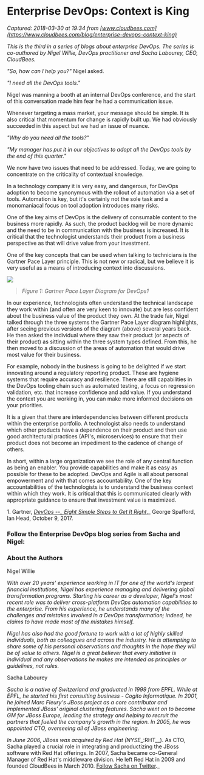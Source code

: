 # Enterprise DevOps: Context is King

_Captured: 2018-03-30 at 19:34 from [www.cloudbees.com](https://www.cloudbees.com/blog/enterprise-devops-context-king)_

_This is the third in a series of blogs about enterprise DevOps. The series is co-authored by Nigel Willie, DevOps practitioner and Sacha Labourey, CEO, CloudBees._

_"So, how can I help you?"_ Nigel asked.

_"I need all the DevOps tools."_

Nigel was manning a booth at an internal DevOps conference, and the start of this conversation made him fear he had a communication issue.

Whenever targeting a mass market, your message should be simple. It is also critical that momentum for change is rapidly built up. We had obviously succeeded in this aspect but we had an issue of nuance.

_"Why do you need all the tools?"_

_"My manager has put it in our objectives to adopt all the DevOps tools by the end of this quarter."_

We now have two issues that need to be addressed. Today, we are going to concentrate on the criticality of contextual knowledge.

In a technology company it is very easy, and dangerous, for DevOps adoption to become synonymous with the rollout of automation via a set of tools. Automation is key, but it's certainly not the sole task and a monomaniacal focus on tool adoption introduces many risks.

One of the key aims of DevOps is the delivery of consumable content to the business more rapidly. As such, the product backlog will be more dynamic and the need to be in communication with the business is increased. It is critical that the technologist understands their product from a business perspective as that will drive value from your investment.

One of the key concepts that can be used when talking to technicians is the Gartner Pace Layer principle. This is not new or radical, but we believe it is very useful as a means of introducing context into discussions.

![](https://www.cloudbees.com/sites/default/files/gartner-pace-layer-diagram-devops.png)

> _Figure 1: Gartner Pace Layer Diagram for DevOps1_

In our experience, technologists often understand the technical landscape they work within (and often are very keen to innovate) but are less confident about the business value of the product they own. At the trade fair, Nigel talked through the three systems the Gartner Pace Layer diagram highlights, after seeing previous versions of the diagram (above) several years back. He then asked the individual where they saw their product (or aspects of their product) as sitting within the three system types defined. From this, he then moved to a discussion of the areas of automation that would drive most value for their business.

For example, nobody in the business is going to be delighted if we start innovating around a regulatory reporting product. These are hygiene systems that require accuracy and resilience. There are still capabilities in the DevOps tooling chain such as automated testing, a focus on regression validation, etc. that increase confidence and add value. If you understand the context you are working in, you can make more informed decisions on your priorities.

It is a given that there are interdependencies between different products within the enterprise portfolio. A technologist also needs to understand which other products have a dependence on their product and then use good architectural practices (API's, microservices) to ensure that their product does not become an impediment to the cadence of change of others.

In short, within a large organization we see the role of any central function as being an enabler. You provide capabilities and make it as easy as possible for these to be adopted. DevOps and Agile is all about personal empowerment and with that comes accountability. One of the key accountabilities of the technologists is to understand the business context within which they work. It is critical that this is communicated clearly with appropriate guidance to ensure that investment value is maximized.

1\. Gartner, _[DevOps --_ _Eight Simple Steps to Get It Right_](https://www.gartner.com/document/3810916?ref=solrAll&refval=195845606&qid=a2f9e0bb863d1704ad68691a39c75af5)_,_ George Spafford, Ian Head, October 9, 2017.

### Follow the Enterprise DevOps blog series from Sacha and Nigel:

### About the Authors

Nigel Willie

_With over 20 years' experience working in IT for one of the world's largest financial institutions, Nigel has experience managing and delivering global transformation programs. Starting his career as a developer, Nigel's most recent role was to deliver cross-platform DevOps automation capabilities to the enterprise. From his experience, he understands many of the challenges and mistakes involved in a DevOps transformation; indeed, he claims to have made most of the mistakes himself._

_Nigel has also had the good fortune to work with a lot of highly skilled individuals, both as colleagues and across the industry. He is attempting to share some of his personal observations and thoughts in the hope they will be of value to others. Nigel is a great believer that every initiative is individual and any observations he makes are intended as principles or guidelines, not rules._

Sacha Labourey

_Sacha is a native of Switzerland and graduated in 1999 from EPFL. While at EPFL, he started his first consulting business - Cogito Informatique. In 2001, he joined Marc Fleury's JBoss project as a core contributor and implemented JBoss' original clustering features. Sacha went on to become GM for JBoss Europe, leading the strategy and helping to recruit the partners that fueled the company's growth in the region. In 2005, he was appointed CTO, overseeing all of JBoss engineering._

_In June 2006, JBoss was acquired by Red Hat (NYSE__:RHT__). As CTO, Sacha played a crucial role in integrating and productizing the JBoss software with Red Hat offerings. In 2007, Sacha became co-General Manager of Red Hat's middleware division. He left Red Hat in 2009 and founded CloudBees in March 2010. [Follow Sacha on Twitter](https://twitter.com/SachaLabourey)._
